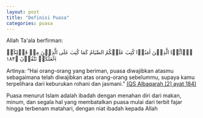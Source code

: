 ```yaml
---
layout: post
title: "Definisi Puasa"
categories: puasa
---
```


Allah Ta'ala berfirman:

<p class="quran">
یٰۤاَیُّہَا الَّذِیۡنَ اٰمَنُوۡا کُتِبَ عَلَیۡکُمُ الصِّیَامُ کَمَا کُتِبَ عَلَی الَّذِیۡنَ مِنۡ قَبۡلِکُمۡ لَعَلَّکُمۡ تَتَّقُوۡنَ ﴿۱۸۴﴾ۙ
</p>

Artinya: “Hai orang-orang yang beriman, puasa diwajibkan atasmu sebagaimana telah diwajibkan atas orang-orang sebelummu, supaya kamu terpelihara dari keburukan rohani dan jasmani.” [(QS Albaqarah [2] ayat 184)](https://www.openquran.com/search?query=2:184)

Puasa menurut Islam adalah ibadah dengan menahan diri dari makan, minum, dan segala hal yang membatalkan puasa mulai dari terbit fajar hingga terbenam matahari, dengan niat ibadah kepada Allah